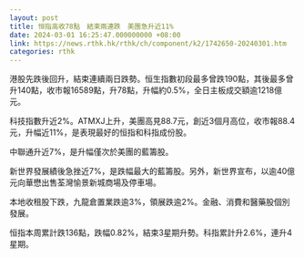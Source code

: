 ```yaml
---
layout: post
title: 恒指高收78點　結束兩連跌　美團急升近11%
date: 2024-03-01 16:25:47.000000000 +08:00
link: https://news.rthk.hk/rthk/ch/component/k2/1742650-20240301.htm
categories: rthk
---
```


港股先跌後回升，結束連續兩日跌勢。恒生指數初段最多曾跌190點，其後最多曾升140點，收市報16589點，升78點，升幅約0.5%，全日主板成交額逾1218億元。

科技指數升近2%。ATMXJ上升，美團高見88.7元，創近3個月高位，收市報88.4元，升幅近11%，是表現最好的恒指和科指成份股。

中聯通升近7%，是升幅僅次於美團的藍籌股。

新世界發展績後急挫近7%，是跌幅最大的藍籌股。另外，新世界宣布，以逾40億元向華懋出售荃灣愉景新城商場及停車場。

本地收租股下跌，九龍倉置業跌逾3%，領展跌逾2%。金融、消費和醫藥股個別發展。

恒指本周累計跌136點，跌幅0.82%，結束3星期升勢。科指累計升2.6%，連升4星期。
